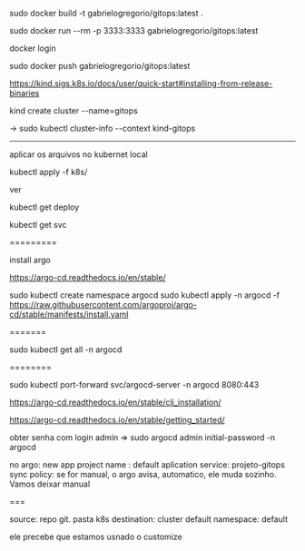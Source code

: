 sudo docker build -t gabrielogregorio/gitops:latest .

sudo docker run --rm -p 3333:3333  gabrielogregorio/gitops:latest

docker login


sudo docker push gabrielogregorio/gitops:latest


https://kind.sigs.k8s.io/docs/user/quick-start#installing-from-release-binaries


kind create cluster --name=gitops

-> sudo kubectl cluster-info --context kind-gitops

----------

aplicar os arquivos no kubernet local

kubectl apply -f k8s/


ver

kubectl get deploy


kubectl get svc

=========

install argo

https://argo-cd.readthedocs.io/en/stable/

sudo kubectl create namespace argocd
sudo kubectl apply -n argocd -f https://raw.githubusercontent.com/argoproj/argo-cd/stable/manifests/install.yaml


=======

sudo kubectl get all -n argocd


========

sudo kubectl port-forward svc/argocd-server -n argocd 8080:443



https://argo-cd.readthedocs.io/en/stable/cli_installation/


https://argo-cd.readthedocs.io/en/stable/getting_started/


obter senha com login admin => sudo argocd admin initial-password -n argocd



no argo:
new app
project name : default
aplication service: projeto-gitops
sync policy: se for manual, o argo avisa, automatico, ele muda sozinho. Vamos deixar manual

===

source: repo git.
pasta k8s
destination: cluster default
namespace: default

ele precebe que estamos usnado o customize
